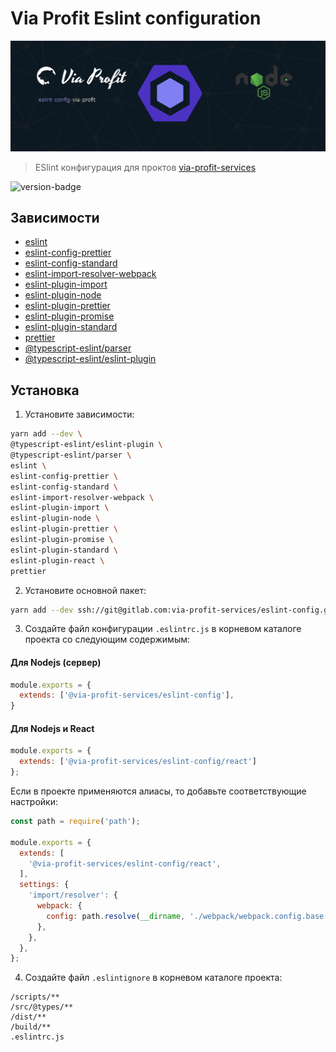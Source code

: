# Via Profit Eslint configuration

![via-profit-eslint-cover](./assets/via-profit-eslint-cover.png)

> ESlint конфигурация для проктов [via-profit-services](https://gitlab.com/via-profit-services)


![version-badge](https://img.shields.io/static/v1?label=version&message=0.1.3&color=blue)

## Зависимости
 - [eslint](https://www.npmjs.com/package/eslint)
 - [eslint-config-prettier](https://www.npmjs.com/package/eslint-config-prettier)
 - [eslint-config-standard](https://www.npmjs.com/package/eslint-config-standard)
 - [eslint-import-resolver-webpack](https://www.npmjs.com/package/eslint-import-resolver-webpack)
 - [eslint-plugin-import](https://www.npmjs.com/package/eslint-plugin-import)
 - [eslint-plugin-node](https://www.npmjs.com/package/eslint-plugin-node)
 - [eslint-plugin-prettier](https://www.npmjs.com/package/eslint-plugin-prettier)
 - [eslint-plugin-promise](https://www.npmjs.com/package/eslint-plugin-promise)
 - [eslint-plugin-standard](https://www.npmjs.com/package/eslint-plugin-standard)
 - [prettier](https://www.npmjs.com/package/prettier)
 - [@typescript-eslint/parser](https://www.npmjs.com/package/@typescript-eslint/parser)
 - [@typescript-eslint/eslint-plugin](https://www.npmjs.com/package/@typescript-eslint/eslint-plugin)

## Установка

1. Установите зависимости:

```bash
yarn add --dev \
@typescript-eslint/eslint-plugin \
@typescript-eslint/parser \
eslint \
eslint-config-prettier \
eslint-config-standard \
eslint-import-resolver-webpack \
eslint-plugin-import \
eslint-plugin-node \
eslint-plugin-prettier \
eslint-plugin-promise \
eslint-plugin-standard \
eslint-plugin-react \
prettier
```

2. Установите основной пакет:

```bash
yarn add --dev ssh://git@gitlab.com:via-profit-services/eslint-config.git#semver:^0.1.3
```

3. Создайте файл конфигурации `.eslintrc.js` в корневом каталоге проекта со следующим содержимым:

#### Для Nodejs (сервер)

```js
module.exports = {
  extends: ['@via-profit-services/eslint-config'],
}
```

#### Для Nodejs и React

```js
module.exports = {
  extends: ['@via-profit-services/eslint-config/react']
};

```

Если в проекте применяются алиасы, то добавьте соответствующие настройки:

```js
const path = require('path');

module.exports = {
  extends: [
    '@via-profit-services/eslint-config/react',
  ],
  settings: {
    'import/resolver': {
      webpack: {
        config: path.resolve(__dirname, './webpack/webpack.config.base.js'), // <-- Path to your local webpack config
      },
    },
  },
};

```

4. Создайте файл `.eslintignore` в корневом каталоге проекта:

```
/scripts/**
/src/@types/**
/dist/**
/build/**
.eslintrc.js
```